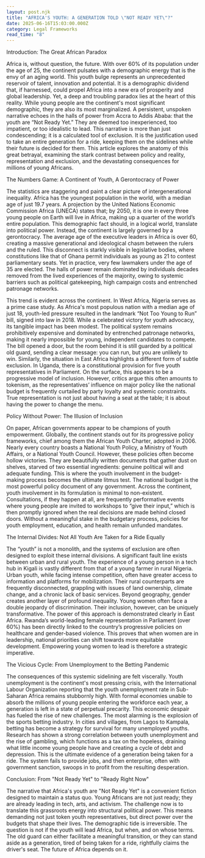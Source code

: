 ```yaml
---
layout: post.njk
title: "AFRICA'S YOUTH: A GENERATION TOLD \"NOT READY YET\"?"
date: 2025-06-16T15:03:00.000Z
category: Legal Frameworks
read_time: "8"
---
```

Introduction: The Great African Paradox

Africa is, without question, the future. With over 60% of its population under the age of 25, the continent pulsates with a demographic energy that is the envy of an aging world.  This youth bulge represents an unprecedented reservoir of talent, innovation and potential. It is a demographic dividend that, if harnessed, could propel Africa into a new era of prosperity and global leadership. Yet, a deep and troubling paradox lies at the heart of this reality. While young people are the continent's most significant demographic, they are also its most marginalized. A persistent, unspoken narrative echoes in the halls of power from Accra to Addis Ababa: that the youth are “Not Ready Yet.” They are deemed too inexperienced, too impatient, or too idealistic to lead. This narrative is more than just condescending; it is a calculated tool of exclusion. It is the justification used to take an entire generation for a ride, keeping them on the sidelines while their future is decided for them. This article explores the anatomy of this great betrayal, examining the stark contrast between policy and reality, representation and exclusion, and the devastating consequences for millions of young Africans.

The Numbers Game: A Continent of Youth, A Gerontocracy of Power

The statistics are staggering and paint a clear picture of intergenerational inequality. Africa has the youngest population in the world, with a median age of just 19.7 years.  A projection by the United Nations Economic Commission Africa (UNECA) states that; by 2050, it is one in every three young people on Earth will live in Africa, making up a quarter of the world’s entire population.  This demographic fact should, in a logical world, translate into political power. Instead, the continent is largely governed by a gerontocracy. The average age of the executive leaders in Africa is over 60, creating a massive generational and ideological chasm between the rulers and the ruled.  This disconnect is starkly visible in legislative bodies, where constitutions like that of Ghana permit individuals as young as 21 to contest parliamentary seats.  Yet in practice, very few lawmakers under the age of 35 are elected.  The halls of power remain dominated by individuals decades removed from the lived experiences of the majority, owing to systemic barriers such as political gatekeeping, high campaign costs and entrenched patronage networks. 

This trend is evident across the continent. In West Africa, Nigeria serves as a prime case study. As Africa's most populous nation with a median age of just 18, youth-led pressure resulted in the landmark “Not Too Young to Run” bill, signed into law in 2018.  While a celebrated victory for youth advocacy, its tangible impact has been modest. The political system remains prohibitively expensive and dominated by entrenched patronage networks, making it nearly impossible for young, independent candidates to compete.  The bill opened a door, but the room behind it is still guarded by a political old guard, sending a clear message: you can run, but you are unlikely to win. Similarly, the situation in East Africa highlights a different form of subtle exclusion. In Uganda, there is a constitutional provision for five youth representatives in Parliament.  On the surface, this appears to be a progressive model of inclusion. However, critics argue this often amounts to tokenism, as the representatives’ influence on major policy like the national budget is frequently curtailed by party loyalty and systemic constraints.  True representation is not just about having a seat at the table; it is about having the power to change the menu.

Policy Without Power: The Illusion of Inclusion

On paper, African governments appear to be champions of youth empowerment. Globally, the continent stands out for its progressive policy frameworks, chief among them the African Youth Charter, adopted in 2006.  Nearly every country boasts a National Youth Policy, a Ministry of Youth Affairs, or a National Youth Council.  However, these policies often become hollow victories. They are beautifully written documents that gather dust on shelves, starved of two essential ingredients: genuine political will and adequate funding. This is where the youth involvement in the budget-making process becomes the ultimate litmus test. The national budget is the most powerful policy document of any government. Across the continent, youth involvement in its formulation is minimal to non-existent.  Consultations, if they happen at all, are frequently performative events where young people are invited to workshops to “give their input,” which is then promptly ignored when the real decisions are made behind closed doors. Without a meaningful stake in the budgetary process, policies for youth employment, education, and health remain unfunded mandates.

The Internal Divides: Not All Youth Are Taken for a Ride Equally

The “youth” is not a monolith, and the systems of exclusion are often designed to exploit these internal divisions. A significant fault line exists between urban and rural youth. The experience of a young person in a tech hub in Kigali is vastly different from that of a young farmer in rural Nigeria. Urban youth, while facing intense competition, often have greater access to information and platforms for mobilization.  Their rural counterparts are frequently disconnected, grappling with issues of land ownership, climate change, and a chronic lack of basic services. Beyond geography, gender creates another layer of profound inequality. Young women often face a double jeopardy of discrimination. Their inclusion, however, can be uniquely transformative. The power of this approach is demonstrated clearly in East Africa. Rwanda’s world-leading female representation in Parliament (over 60%) has been directly linked to the country’s progressive policies on healthcare and gender-based violence.  This proves that when women are in leadership, national priorities can shift towards more equitable development. Empowering young women to lead is therefore a strategic imperative.

The Vicious Cycle: From Unemployment to the Betting Pandemic

The consequences of this systemic sidelining are felt viscerally. Youth unemployment is the continent's most pressing crisis, with the International Labour Organization reporting that the youth unemployment rate in Sub-Saharan Africa remains stubbornly high.  With formal economies unable to absorb the millions of young people entering the workforce each year, a generation is left in a state of perpetual precarity. This economic despair has fueled the rise of new challenges. The most alarming is the explosion of the sports betting industry. In cities and villages, from Lagos to Kampala, betting has become a strategy for survival for many unemployed youths.  Research has shown a strong correlation between youth unemployment and the rise of gambling, which functions as a tax on the hopeless, draining what little income young people have and creating a cycle of debt and depression.  This is the ultimate evidence of a generation being taken for a ride. The system fails to provide jobs, and then enterprise, often with government sanction, swoops in to profit from the resulting desperation.

Conclusion: From "Not Ready Yet" to "Ready Right Now"

The narrative that Africa's youth are "Not Ready Yet" is a convenient fiction designed to maintain a status quo. Young Africans are not just ready; they are already leading in tech, arts, and activism. The challenge now is to translate this grassroots energy into structural political power. This means demanding not just token youth representatives, but direct power over the budgets that shape their lives. The demographic tide is irreversible. The question is not if the youth will lead Africa, but when, and on whose terms. The old guard can either facilitate a meaningful transition, or they can stand aside as a generation, tired of being taken for a ride, rightfully claims the driver's seat. The future of Africa depends on it.
